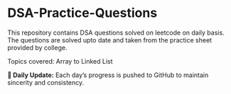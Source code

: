 # DSA-Practice-Questions

This repository contains DSA questions solved on leetcode on daily basis. The questions are solved upto date and taken from the practice sheet provided by college.

Topics covered:
Array to Linked List

**📅 Daily Update:** Each day’s progress is pushed to GitHub to maintain sincerity and consistency.
